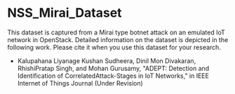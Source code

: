 # NSS_Mirai_Dataset
This dataset is captured from a Mirai type botnet attack on an emulated IoT network in OpenStack.
Detailed information on the dataset is depicted in the following work. 
Please cite it when you use this dataset for your research.

* Kalupahana Liyanage Kushan Sudheera, Dinil Mon Divakaran, RhishiPratap Singh, and Mohan Gurusamy, "ADEPT: Detection and Identification of CorrelatedAttack-Stages in IoT Networks," in IEEE Internet of Things Journal (Under Revision)

